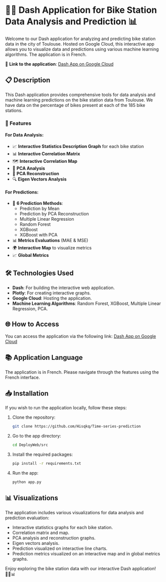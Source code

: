 # 🚴‍♂️ Dash Application for Bike Station Data Analysis and Prediction 📊

Welcome to our Dash application for analyzing and predicting bike station data in the city of Toulouse. Hosted on Google Cloud, this interactive app allows you to visualize data and predictions using various machine learning algorithms. The application is in French.

🔗 **Link to the application**: [Dash App on Google Cloud](https://tlavandierter.nw.r.appspot.com/)

## 📋 Description

This Dash application provides comprehensive tools for data analysis and machine learning predictions on the bike station data from Toulouse. We have data on the percentage of bikes present at each of the 185 bike stations.

### 🌟 Features

#### For Data Analysis:
- 📈 **Interactive Statistics Description Graph** for each bike station
- 📊 **Interactive Correlation Matrix**
- 🗺️ **Interactive Correlation Map**
- 🧬 **PCA Analysis**
- 🔄 **PCA Reconstruction**
- 🔍 **Eigen Vectors Analysis**

#### For Predictions:
- 🧠 **6 Prediction Methods**:
  - Prediction by Mean
  - Prediction by PCA Reconstruction
  - Multiple Linear Regression
  - Random Forest
  - XGBoost
  - XGBoost with PCA
- 📊 **Metrics Evaluations** (MAE & MSE)
- 🌍 **Interactive Map** to visualize metrics
- 📈 **Global Metrics**

## 🛠️ Technologies Used

- **Dash**: For building the interactive web application.
- **Plotly**: For creating interactive graphs.
- **Google Cloud**: Hosting the application.
- **Machine Learning Algorithms**: Random Forest, XGBoost, Multiple Linear Regression, PCA.

## 🌐 How to Access

You can access the application via the following link:
[Dash App on Google Cloud](https://tlavandierter.nw.r.appspot.com/)

## 📚 Application Language

The application is in French. Please navigate through the features using the French interface.

## 📥 Installation

If you wish to run the application locally, follow these steps:

1. Clone the repository:
   ```sh
   git clone https://github.com/Hisqkq/Time-series-prediction
   ```
2. Go to the app directory:
   ```sh
   cd DeployWeb/src
   ```
3. Install the required packages:
   ```sh
   pip install -r requirements.txt
   ```
4. Run the app:
   ```sh
   python app.py
   ```

## 📊 Visualizations

The application includes various visualizations for data analysis and prediction evaluation:

- Interactive statistics graphs for each bike station.
- Correlation matrix and map.
- PCA analysis and reconstruction graphs.
- Eigen vectors analysis.
- Prediction visualized on interactive line charts.
- Prediction metrics visualized on an interactive map and in global metrics graphs.

Enjoy exploring the bike station data with our interactive Dash application! 🚴‍♀️📊
